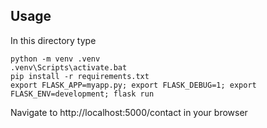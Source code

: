 Usage
---

In this directory type

```
python -m venv .venv
.venv\Scripts\activate.bat
pip install -r requirements.txt
export FLASK_APP=myapp.py; export FLASK_DEBUG=1; export FLASK_ENV=development; flask run
```
Navigate to http://localhost:5000/contact in your browser
